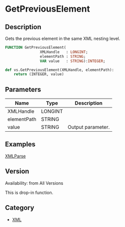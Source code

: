 # GetPreviousElement

## Description
Gets the previous element in the same XML nesting level.

```pascal
FUNCTION GetPreviousElement(
				XMLHandle   : LONGINT;
				elementPath : STRING;
				VAR value   : STRING):INTEGER;
```

```python
def vs.GetPreviousElement(XMLHandle, elementPath):
    return (INTEGER, value)
```

## Parameters
|Name|Type|Description|
|---|---|---|
|XMLHandle|LONGINT|   |
|elementPath|STRING|   |
|value|STRING|Output parameter.|

## Examples
[XMLParse](examples/XMLParse.md)

## Version
Availability: from All Versions

This is drop-in function.

## Category
* [XML](../Categories/XML.md)
